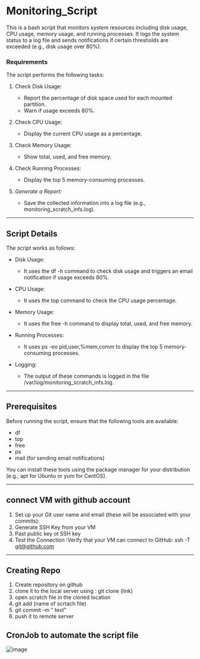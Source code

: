 # Monitoring_Script

This is a bash script that monitors system resources including disk usage, CPU usage, memory usage, and running processes. It logs the system status to a log file and sends notifications if certain thresholds are exceeded (e.g., disk usage over 80%).

### Requirements
The script performs the following tasks:
1. Check Disk Usage:
   - Report the percentage of disk space used for each mounted partition.
   - Warn if usage exceeds 80%.
   
2. Check CPU Usage:
   - Display the current CPU usage as a percentage.

3. Check Memory Usage:
   - Show total, used, and free memory.

4. Check Running Processes:
   - Display the top 5 memory-consuming processes.

5. *Generate a Report:*
   - Save the collected information into a log file (e.g., monitoring_scratch_infs.log).

----------------------------------------------------------------------------------------

## Script Details

The script works as follows:

- Disk Usage:
  - It uses the df -h command to check disk usage and triggers an email notification if usage exceeds 80%.

- CPU Usage:
  - It uses the top command to check the CPU usage percentage.

- Memory Usage:
  - It uses the free -h command to display total, used, and free memory.

- Running Processes:
  - It uses ps -eo pid,user,%mem,comm to display the top 5 memory-consuming processes.

- Logging:
  - The output of these commands is logged in the file /var/log/monitoring_scratch_infs.log.

----------------------------------------------------------------------------------------

## Prerequisites

Before running the script, ensure that the following tools are available:

- df
- top
- free
- ps
- mail (for sending email notifications)

You can install these tools using the package manager for your distribution (e.g., apt for Ubuntu or yum for CentOS).

----------------------------------------------------------------------------------------
## connect VM with github account

1. Set up your Git user name and email (these will be associated with your commits):
2. Generate SSH Key from your VM
3. Past public key ot SSH key
4. Test the Connection :Verify that your VM can connect to GitHub:
ssh -T git@github.com
----------------------------------------------------------------------------------------
## Creating Repo
1. Create repository on github
2. clone it to the local server using : git clone (link)
3. open scratch file in the cloned location
4. git add (name of scrtach file)
5. git commit -m " text"
6. push it to remote server

## CronJob to automate the script file 

![image](https://github.com/user-attachments/assets/2ce52146-f82e-4957-b7be-766db78d67ba)

   
